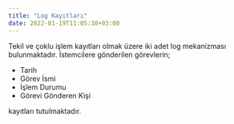 ```yaml
---
title: "Log Kayıtları"
date: 2022-01-19T11:05:38+03:00
---
```


Tekil ve çoklu işlem kayıtları olmak üzere iki adet log mekanizması bulunmaktadır.
İstemcilere gönderilen görevlerin;
- Tarih
- Görev İsmi
- İşlem Durumu
- Görevi Gönderen Kişi

kayıtları tutulmaktadır.


